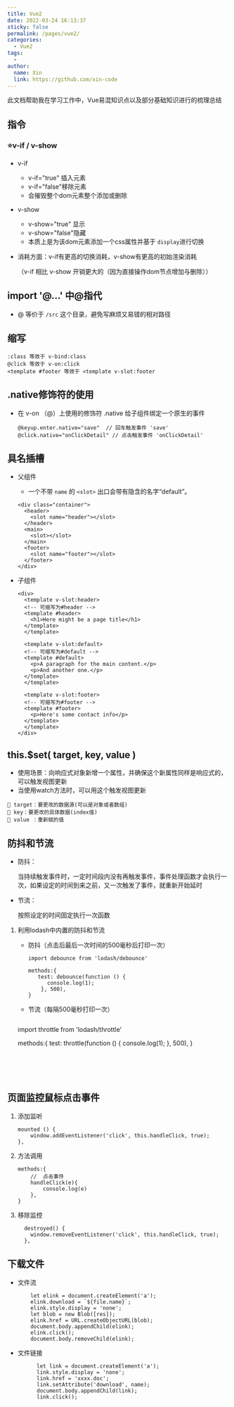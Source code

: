 ```yaml
---
title: Vue2
date: 2022-03-24 16:13:37
sticky: false
permalink: /pages/vue2/
categories: 
  - Vue2
tags: 
  - 
author: 
  name: Xin
  link: https://github.com/xin-code
---
```



此文档帮助我在学习工作中，Vue易混知识点以及部分基础知识进行的梳理总结

<!-- more -->



## 指令

### :star:v-if / v-show

- v-if 

  - v-if="true" 插入元素
  - v-if="false"移除元素
  - 会摧毁整个dom元素整个添加或删除

- v-show

  - v-show="true" 显示
  - v-show="false"隐藏
  - 本质上是为该dom元素添加一个css属性并基于 `display`进行切换

- 消耗方面：v-if有更高的切换消耗，v-show有更高的初始渲染消耗

  （v-if 相比 v-show 开销更大的（因为直接操作dom节点增加与删除））





## import '@...' 中@指代

- @ 等价于 `/src` 这个目录，避免写麻烦又易错的相对路径



## 缩写

```vue
:class 等效于 v-bind:class
@click 等效于 v-on:click
<template #footer 等效于 <template v-slot:footer
```



## .native修饰符的使用

- 在 v-on （@）上使用的修饰符 .native 给子组件绑定一个原生的事件

  ```vue
  @keyup.enter.native="save"  // 回车触发事件 'save'
  @click.native="onClickDetail" // 点击触发事件 'onClickDetail'
  ```

  

## 具名插槽

- 父组件

  - 一个不带 `name` 的 `<slot>` 出口会带有隐含的名字“default”。

  ```vue
  <div class="container">
    <header>
      <slot name="header"></slot>
    </header>
    <main>
      <slot></slot>
    </main>
    <footer>
      <slot name="footer"></slot>
    </footer>
  </div>
  ```

  

- 子组件

  ```vue
  <div>
    <template v-slot:header>
    <!-- 可缩写为#header -->
    <template #header>
      <h1>Here might be a page title</h1>
    </template>
    </template>
  
    <template v-slot:default>
    <!-- 可缩写为#default -->
    <template #default>
      <p>A paragraph for the main content.</p>
      <p>And another one.</p>
    </template>
    </template>
  
    <template v-slot:footer>
    <!-- 可缩写为#footer -->
    <template #footer>
      <p>Here's some contact info</p>
    </template>
    </template>
  </div>
  ```

  



## this.$set( target, key, value )

- 使用场景：向响应式对象新增一个属性，并确保这个新属性同样是响应式的，可以触发视图更新
- 当使用watch方法时，可以用这个触发视图更新

```vue
🌹 target：要更改的数据源(可以是对象或者数组)
🌹 key：要更改的具体数据(index值)
🌹 value ：重新赋的值
```







## 防抖和节流

- 防抖：

  当持续触发事件时，一定时间段内没有再触发事件，事件处理函数才会执行一次，如果设定的时间到来之前，又一次触发了事件，就重新开始延时

- 节流：

  按照设定的时间固定执行一次函数

  


1. 利用lodash中内置的防抖和节流

   - 防抖（点击后最后一次时间的500毫秒后打印一次）

     ```vue
     import debounce from 'lodash/debounce'
     
     methods:{
     	test: debounce(function () {
           console.log(1);
         }, 500),
     }
     ```

   - 节流（每隔500毫秒打印一次）

     ```vue
    import throttle from 'lodash/throttle'
     
     methods:{
     	test: throttle(function () {
           console.log(1);
         }, 500),
     }
     ```
   
     



## 页面监控鼠标点击事件

1. 添加监听

   ```vue
   mounted () {
       window.addEventListener('click', this.handleClick, true);
   },
   ```

2. 方法调用

   ```vue
   methods:{
       //  点击事件
       handleClick(e){
           console.log(e)
       },
   }
   ```

3. 移除监控

   ```vue
     destroyed() {
       window.removeEventListener('click', this.handleClick, true);
     },
   ```




## 下载文件

- 文件流

  ```
      let elink = document.createElement('a');
      elink.download = `${file.name}`;
      elink.style.display = 'none';
      let blob = new Blob([res]);
      elink.href = URL.createObjectURL(blob);
      document.body.appendChild(elink);
      elink.click();
      document.body.removeChild(elink);
  ```

- 文件链接

  ```
        let link = document.createElement('a');
        link.style.display = 'none';
        link.href = 'xxxx.doc';
        link.setAttribute('download', name);
        document.body.appendChild(link);
        link.click();
  ```

  